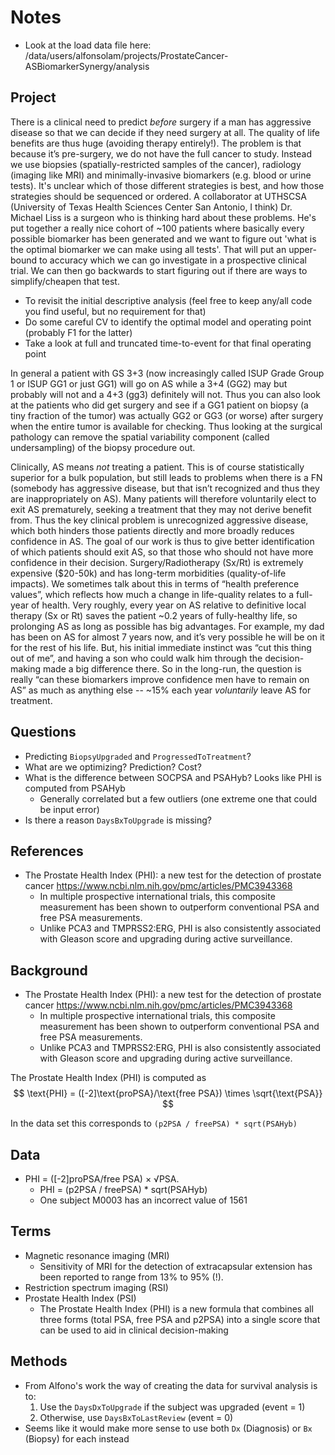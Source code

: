 # Notes

- Look at the load data file here:
/data/users/alfonsolam/projects/ProstateCancer-ASBiomarkerSynergy/analysis

## Project

There is a clinical need to predict *before* surgery if a man has aggressive disease so that we can decide if they need surgery at all.  The quality of life benefits are thus huge (avoiding therapy entirely!).  The problem is that because it’s pre-surgery, we do not have the full cancer to study.  Instead we use biopsies (spatially-restricted samples of the cancer), radiology (imaging like MRI) and minimally-invasive biomarkers (e.g. blood or urine tests).  It's unclear which of those different strategies is best, and how those strategies should be sequenced or ordered.  A collaborator at UTHSCSA (University of Texas Health Sciences Center San Antonio, I think) Dr. Michael Liss is a surgeon who is thinking hard about these problems.  He's put together a really nice cohort of ~100 patients where basically every possible biomarker has been generated and we want to figure out 'what is the optimal biomarker we can make using all tests'.  That will put an upper-bound to accuracy which we can go investigate in a prospective clinical trial.  We can then go backwards to start figuring out if there are ways to simplify/cheapen that test.

  - To revisit the initial descriptive analysis (feel free to keep any/all code you find useful, but no requirement for that)
  - Do some careful CV to identify the optimal model and operating point (probably F1 for the latter)
  - Take a look at full and truncated time-to-event for that final operating point
  
In general a patient with GS 3+3 (now increasingly called ISUP Grade Group 1 or ISUP GG1 or just GG1) will go on AS while a 3+4 (GG2) may but probably will not and a 4+3 (gg3) definitely will not.  Thus you can also look at the patients who did get surgery and see if a GG1 patient on biopsy (a tiny fraction of the tumor) was actually GG2 or GG3 (or worse) after surgery when the entire tumor is available for checking.  Thus looking at the surgical pathology can remove the spatial variability component (called undersampling) of the biopsy procedure out.

Clinically, AS means *not* treating a patient.  This is of course statistically superior for a bulk population, but still leads to problems when there is a FN (somebody has aggressive disease, but that isn’t recognized and thus they are inappropriately on AS).  Many patients will therefore voluntarily elect to exit AS prematurely, seeking a treatment that they may not derive benefit from.  Thus the key clinical problem is unrecognized aggressive disease, which both hinders those patients directly and more broadly reduces confidence in AS.  The goal of our work is thus to give better identification of which patients should exit AS, so that those who should not have more confidence in their decision.  Surgery/Radiotherapy (Sx/Rt) is extremely expensive ($20-50k) and has long-term morbidities (quality-of-life impacts).  We sometimes talk about this in terms of “health preference values”, which reflects how much a change in life-quality relates to a full-year of health.  Very roughly, every year on AS relative to definitive local therapy (Sx or Rt) saves the patient ~0.2 years of fully-healthy life, so prolonging AS as long as possible has big advantages.  For example, my dad has been on AS for almost 7 years now, and it’s very possible he will be on it for the rest of his life.  But, his initial immediate instinct was “cut this thing out of me”, and having a son who could walk him through the decision-making made a big difference there.  So in the long-run, the question is really “can these biomarkers improve confidence men have to remain on AS” as much as anything else -- ~15% each year *voluntarily* leave AS for treatment.
  

## Questions
  - Predicting `BiopsyUpgraded` and `ProgressedToTreatment`?
  - What are we optimizing? Prediction? Cost?
  - What is the difference between SOCPSA and PSAHyb? Looks like PHI is computed from PSAHyb
    - Generally correlated but a few outliers (one extreme one that could be input error)
  - Is there a reason `DaysBxToUpgrade` is missing?

## References
  - The Prostate Health Index (PHI): a new test for the detection of prostate cancer https://www.ncbi.nlm.nih.gov/pmc/articles/PMC3943368
    - In multiple prospective international trials, this composite measurement has been shown to outperform conventional PSA and free PSA measurements.
    - Unlike PCA3 and TMPRSS2:ERG, PHI is also consistently associated with Gleason score and upgrading during active surveillance.
    
## Background

  - The Prostate Health Index (PHI): a new test for the detection of prostate cancer https://www.ncbi.nlm.nih.gov/pmc/articles/PMC3943368
    - In multiple prospective international trials, this composite measurement has been shown to outperform conventional PSA and free PSA measurements.
    - Unlike PCA3 and TMPRSS2:ERG, PHI is also consistently associated with Gleason score and upgrading during active surveillance.

The Prostate Health Index (PHI) is computed as
$$
\text{PHI} = ([-2]\text{proPSA}/\text{free PSA}) \times \sqrt{\text{PSA}}
$$

In the data set this corresponds to `(p2PSA / freePSA) * sqrt(PSAHyb)`

## Data
  - PHI = ([-2]proPSA/free PSA) × √PSA.
    - PHI = (p2PSA / freePSA) * sqrt(PSAHyb)
    - One subject M0003 has an incorrect value of 1561
    
## Terms
  - Magnetic resonance imaging (MRI)
    - Sensitivity of MRI for the detection of extracapsular extension has been reported to range from 13% to 95% (!).
  - Restriction spectrum imaging (RSI)
  - Prostate Health Index (PSI)
    - The Prostate Health Index (PHI) is a new formula that combines all three forms (total PSA, free PSA and p2PSA) into a single score that can be used to aid in clinical decision-making

## Methods
  - From Alfono's work the way of creating the data for survival analysis is to:
    1. Use the `DaysDxToUpgrade` if the subject was upgraded (event = 1)
    2. Otherwise, use `DaysBxToLastReview` (event = 0)
  - Seems like it would make more sense to use both `Dx` (Diagnosis) or `Bx` (Biopsy) for each instead
    
